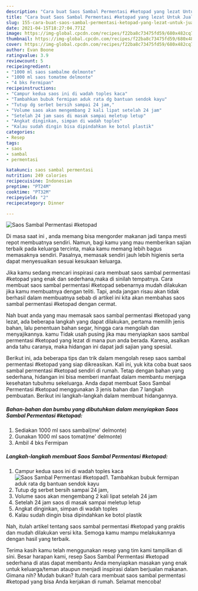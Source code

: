 ```yaml
---
description: "Cara buat Saos Sambal Permentasi #ketopad yang lezat Untuk Jualan"
title: "Cara buat Saos Sambal Permentasi #ketopad yang lezat Untuk Jualan"
slug: 155-cara-buat-saos-sambal-permentasi-ketopad-yang-lezat-untuk-jualan
date: 2021-04-15T18:27:04.771Z
image: https://img-global.cpcdn.com/recipes/f22ba8c73475fd59/680x482cq70/saos-sambal-permentasi-ketopad-foto-resep-utama.jpg
thumbnail: https://img-global.cpcdn.com/recipes/f22ba8c73475fd59/680x482cq70/saos-sambal-permentasi-ketopad-foto-resep-utama.jpg
cover: https://img-global.cpcdn.com/recipes/f22ba8c73475fd59/680x482cq70/saos-sambal-permentasi-ketopad-foto-resep-utama.jpg
author: Evan Boone
ratingvalue: 3.9
reviewcount: 5
recipeingredient:
- "1000 ml saos sambalme delmonte"
- "1000 ml saos tomatme delmonte"
- "4 bks Fermipan"
recipeinstructions:
- "Campur kedua saos ini di wadah toples kaca"
- "Tambahkan bubuk fermipan aduk rata dg bantuan sendok kayu"
- "Tutup dg serbet bersih sampai 24 jam,"
- "Volume saos akan mengembang 2 kali lipat setelah 24 jam"
- "Setelah 24 jam saos di masak sampai meletup letup"
- "Angkat dinginkan, simpan di wadah toples"
- "Kalau sudah dingin bisa dipindahkan ke botol plastik"
categories:
- Resep
tags:
- saos
- sambal
- permentasi

katakunci: saos sambal permentasi 
nutrition: 249 calories
recipecuisine: Indonesian
preptime: "PT24M"
cooktime: "PT32M"
recipeyield: "2"
recipecategory: Dinner

---
```



![Saos Sambal Permentasi #ketopad](https://img-global.cpcdn.com/recipes/f22ba8c73475fd59/680x482cq70/saos-sambal-permentasi-ketopad-foto-resep-utama.jpg)

Di masa  saat ini , anda memang bisa mengorder makanan jadi tanpa mesti repot membuatnya sendiri. Namun, bagi kamu yang mau memberikan sajian terbaik pada keluarga tercinta, maka kamu memang lebih bagus memasaknya sendiri. Pasalnya, memasak sendiri jauh lebih higienis serta dapat menyesuaikan sesuai kesukaan keluarga.

Jika kamu sedang mencari inspirasi cara membuat saos sambal permentasi #ketopad yang enak dan sederhana,maka di sinilah tempatnya. Cara membuat saos sambal permentasi #ketopad  sebenarnya mudah dilakukan jika kamu membuatnya dengan teliti. Tapi, anda jangan risau akan tidak berhasil dalam membuatnya 
sebab di artikel ini kita akan membahas saos sambal permentasi #ketopad dengan cermat.  



Nah buat anda yang mau memasak saos sambal permentasi #ketopad yang lezat, ada beberapa langkah yang dapat dilakukan, pertama memilih jenis bahan, lalu penentuan bahan segar, hingga cara mengolah dan menyajikannya. kamu Tidak usah pusing jika mau menyiapkan saos sambal permentasi #ketopad yang lezat di mana pun anda berada. Karena, asalkan anda  tahu caranya, maka hidangan ini dapat jadi sajian yang spesial.

Berikut ini, ada beberapa tips dan trik dalam mengolah resep saos sambal permentasi #ketopad yang siap dikreasikan. Kali ini, yuk kita coba buat saos sambal permentasi #ketopad sendiri di rumah. Tetap dengan bahan yang sederhana, hidangan ini bisa memberi manfaat dalam membantu menjaga kesehatan tubuhmu sekeluarga. Anda dapat membuat Saos Sambal Permentasi #ketopad menggunakan 3 jenis bahan dan 7 langkah pembuatan. Berikut ini langkah-langkah dalam membuat hidangannya.

<!--inarticleads1-->

##### Bahan-bahan dan bumbu yang dibutuhkan dalam menyiapkan Saos Sambal Permentasi #ketopad:

1. Sediakan 1000 ml saos sambal(me&#39; delmonte)
1. Gunakan 1000 ml saos tomat(me&#39; delmonte)
1. Ambil 4 bks Fermipan




<!--inarticleads2-->

##### Langkah-langkah membuat Saos Sambal Permentasi #ketopad:

1. Campur kedua saos ini di wadah toples kaca
<img src="https://img-global.cpcdn.com/steps/5db66703d22d91f0/160x128cq70/saos-sambal-permentasi-ketopad-langkah-memasak-1-foto.jpg" alt="Saos Sambal Permentasi #ketopad">1. Tambahkan bubuk fermipan aduk rata dg bantuan sendok kayu
1. Tutup dg serbet bersih sampai 24 jam,
1. Volume saos akan mengembang 2 kali lipat setelah 24 jam
1. Setelah 24 jam saos di masak sampai meletup letup
1. Angkat dinginkan, simpan di wadah toples
1. Kalau sudah dingin bisa dipindahkan ke botol plastik




Nah, itulah artikel tentang  saos sambal permentasi #ketopad  yang praktis dan mudah dilakukan versi kita. Semoga kamu mampu melakukannya dengan hasil yang terbaik. 

Terima kasih kamu telah menggunakan resep yang tim kami tampilkan di sini. Besar harapan kami, resep  Saos Sambal Permentasi #ketopad sederhana di atas dapat membantu Anda menyiapkan masakan yang enak untuk keluarga/teman ataupun menjadi inspirasi dalam berjualan makanan. Gimana nih? Mudah bukan? Itulah cara membuat saos sambal permentasi #ketopad yang bisa Anda kerjakan di rumah. Selamat mencoba!

